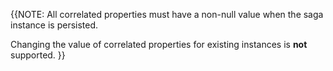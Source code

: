 {{NOTE:
All correlated properties must have a non-null value when the saga instance is persisted.

Changing the value of correlated properties for existing instances is **not** supported.
}}
